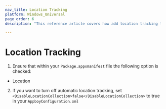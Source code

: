```yaml
---
nav_title: Location Tracking
platform: Windows_Universal
page_order: 6
description: "This reference article covers how add location tracking to your Windows Universal app."

---
```


# Location Tracking

1. Ensure that within your `Package.appxmanifest` file the following option is checked:
  - Location
2. If you want to turn off automatic location tracking, set `<DisableLocationCollection>false</DisableLocationCollection>` to true in your `AppboyConfiguration.xml`
